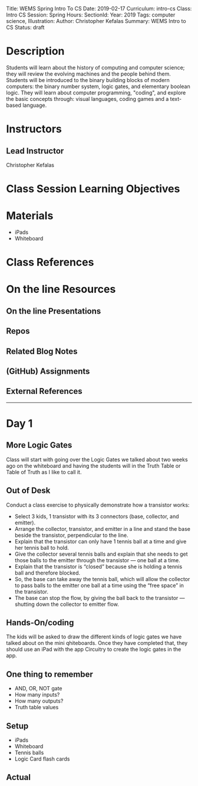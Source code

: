 Title: WEMS Spring Intro To CS
Date: 2019-02-17
Curriculum: intro-cs
Class: Intro CS
Session: Spring
Hours:
SectionId:
Year: 2019
Tags: computer science,
Illustration:
Author: Christopher Kefalas
Summary: WEMS Intro to CS
Status: draft

# Description

Students will learn about the history of computing and computer science; they will review the evolving machines and the people behind them. Students will be introduced to the binary building blocks of modern computers: the binary number system, logic gates, and elementary boolean logic. They will learn about computer programming, "coding", and explore the basic concepts through: visual languages, coding games and a text-based language.

# Instructors

## Lead Instructor

Christopher Kefalas

# Class Session Learning Objectives

# Materials

- iPads
- Whiteboard

# Class References

# On the line Resources

## On the line Presentations

## Repos

## Related Blog Notes

## (GitHub) Assignments

## External References

---

# Day 1

## More Logic Gates

Class will start with going over the Logic Gates we talked about two weeks ago on the whiteboard and having the students will in the Truth Table or Table of Truth as I like to call it.

## Out of Desk

Conduct a class exercise to physically demonstrate how a transistor works:

- Select 3 kids, 1 transistor with its 3 connectors (base, collector, and emitter).
- Arrange the collector, transistor, and emitter in a line and stand the base beside the transistor, perpendicular to the line.
- Explain that the transistor can only have 1 tennis ball at a time and give her tennis ball to hold.
- Give the collector several tennis balls and explain that she needs to get those balls to the emitter through the transistor — one ball at a time.
- Explain that the transistor is “closed” because she is holding a tennis ball and therefore blocked.
- So, the base can take away the tennis ball, which will allow the collector to pass balls to the emitter one ball at a time using the “free space” in the transistor.
- The base can stop the flow, by giving the ball back to the transistor — shutting down the collector to emitter flow.

## Hands-On/coding

The kids will be asked to draw the different kinds of logic gates we have talked about on the mini qhiteboards. Once they have completed that, they should use an iPad with the app Circuitry to create the logic gates in the app.

## One thing to remember

- AND, OR, NOT gate
- How many inputs?
- How many outputs?
- Truth table values

## Setup

- iPads
- Whiteboard
- Tennis balls
- Logic Card flash cards

## Actual
